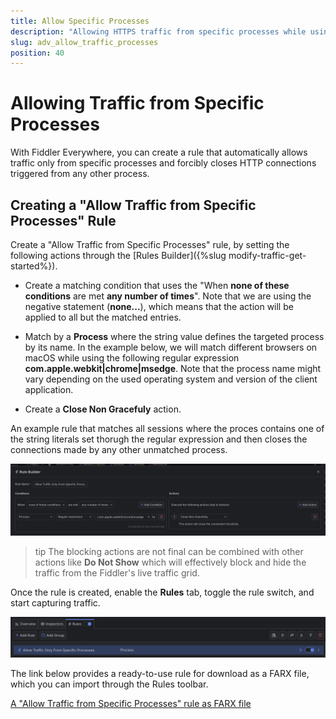 ```yaml
---
title: Allow Specific Processes
description: "Allowing HTTPS traffic from specific processes while using Fiddler's rules."
slug: adv_allow_traffic_processes
position: 40
---
```


# Allowing Traffic from Specific Processes


With Fiddler Everywhere, you can create a rule that automatically allows traffic only from specific processes and forcibly closes HTTP connections triggered from any other process.

## Creating a "Allow Traffic from Specific Processes" Rule

Create a "Allow Traffic from Specific Processes" rule, by setting the following actions through the [Rules Builder]({%slug modify-traffic-get-started%}).

- Create a matching condition that uses the "When **none of these conditions** are met **any number of times**". Note that we are using the negative statement (**none...**), which means that the action will be applied to all but the matched entries. 

- Match by a **Process** where the string value defines the targeted process by its name. In the example below, we will match different browsers on macOS while using the following regular expression **com\.apple\.webkit|chrome|msedge**. Note that the process name might vary depending on the used operating system and version of the client application.

- Create a **Close Non Gracefuly** action.

An example rule that matches all sessions where the proces contains one of the string literals set thorugh the regular expression and then closes the connections made by any other unmatched process.

![Creating "Allow Traffic from Specific Processes" rule](../../images/advanced/adv-allow-only-specific-processes.png)

>tip The blocking actions are not final can be combined with other actions like **Do Not Show** which will effectively block and hide the traffic from the Fiddler's live traffic grid.

Once the rule is created, enable the **Rules** tab, toggle the rule switch, and start capturing traffic.

![Activating the "Allow Traffic from Specific Processes" rule](../../images/advanced/adv-allow-only-specific-processes-active.png)

The link below provides a ready-to-use rule for download as a FARX file, which you can import through the Rules toolbar.

[A "Allow Traffic from Specific Processes" rule as FARX file](https://github.com/telerik/fiddler-everywhere/rules/tooling/allow-traffic-only-from-specific-processes)
 
 